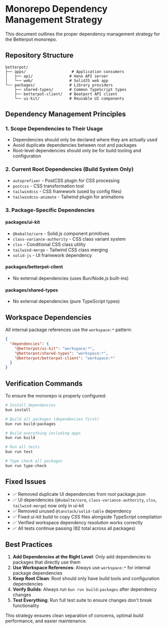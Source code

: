 # Monorepo Dependency Management Strategy

This document outlines the proper dependency management strategy for the Betterpot monorepo.

## Repository Structure

```
betterpot/
├── apps/                    # Application consumers
│   ├── api/                # Hono API server
│   └── web/                # SolidJS web app
└── packages/               # Library providers
    ├── shared-types/       # Common TypeScript types
    ├── betterpot-client/   # Beatport API client
    └── ui-kit/             # Reusable UI components
```

## Dependency Management Principles

### 1. **Scope Dependencies to Their Usage**
- Dependencies should only be declared where they are actually used
- Avoid duplicate dependencies between root and packages
- Root-level dependencies should only be for build tooling and configuration

### 2. **Current Root Dependencies** (Build System Only)
- `autoprefixer` - PostCSS plugin for CSS processing
- `postcss` - CSS transformation tool
- `tailwindcss` - CSS framework (used by config files)
- `tailwindcss-animate` - Tailwind plugin for animations

### 3. **Package-Specific Dependencies**

#### packages/ui-kit
- `@kobalte/core` - Solid.js component primitives
- `class-variance-authority` - CSS class variant system
- `clsx` - Conditional CSS class utility
- `tailwind-merge` - Tailwind CSS class merging
- `solid-js` - UI framework dependency

#### packages/betterpot-client
- No external dependencies (uses Bun/Node.js built-ins)

#### packages/shared-types
- No external dependencies (pure TypeScript types)

## Workspace Dependencies

All internal package references use the `workspace:*` pattern:

```json
{
  "dependencies": {
    "@betterpot/ui-kit": "workspace:*",
    "@betterpot/shared-types": "workspace:*",
    "@betterpot/betterpot-client": "workspace:*"
  }
}
```

## Verification Commands

To ensure the monorepo is properly configured:

```bash
# Install dependencies
bun install

# Build all packages (dependencies first)
bun run build:packages

# Build everything including apps
bun run build

# Run all tests
bun run test

# Type check all packages
bun run type-check
```

## Fixed Issues

- ✅ Removed duplicate UI dependencies from root package.json
- ✅ UI dependencies (`@kobalte/core`, `class-variance-authority`, `clsx`, `tailwind-merge`) now only in ui-kit
- ✅ Removed unused `@tanstack/solid-table` dependency
- ✅ Fixed ui-kit build to copy CSS files alongside TypeScript compilation
- ✅ Verified workspace dependency resolution works correctly
- ✅ All tests continue passing (82 total across all packages)

## Best Practices

1. **Add Dependencies at the Right Level**: Only add dependencies to packages that directly use them
2. **Use Workspace References**: Always use `workspace:*` for internal package dependencies
3. **Keep Root Clean**: Root should only have build tools and configuration dependencies
4. **Verify Builds**: Always run `bun run build:packages` after dependency changes
5. **Test Everything**: Run full test suite to ensure changes don't break functionality

This strategy ensures clean separation of concerns, optimal build performance, and easier maintenance.